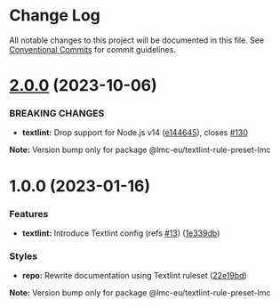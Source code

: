 # Change Log

All notable changes to this project will be documented in this file.
See [Conventional Commits](https://conventionalcommits.org) for commit guidelines.

<a name="2.0.0"></a>

# [2.0.0](https://github.com/lmc-eu/code-quality-tools/compare/@lmc-eu/textlint-rule-preset-lmc@1.0.0...@lmc-eu/textlint-rule-preset-lmc@2.0.0) (2023-10-06)

### BREAKING CHANGES

- **textlint:** Drop support for Node.js v14 ([e144645](https://github.com/lmc-eu/code-quality-tools/commit/e144645)), closes [#130](https://github.com/lmc-eu/code-quality-tools/issues/130)

**Note:** Version bump only for package @lmc-eu/textlint-rule-preset-lmc

<a name="1.0.0"></a>

# 1.0.0 (2023-01-16)

### Features

- **textlint:** Introduce Textlint config (refs [#13](https://github.com/lmc-eu/code-quality-tools/issues/13)) ([1e339db](https://github.com/lmc-eu/code-quality-tools/commit/1e339db))

### Styles

- **repo:** Rewrite documentation using Textlint ruleset ([22e19bd](https://github.com/lmc-eu/code-quality-tools/commit/22e19bd))

**Note:** Version bump only for package @lmc-eu/textlint-rule-preset-lmc
